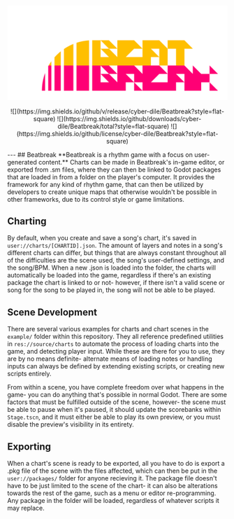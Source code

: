 ![Beatbreak logo](https://raw.githubusercontent.com/cyber-dile/Beatbreak/main/assets/game/beatbreakLogoBig.png)
<p align="center"> ![](https://img.shields.io/github/v/release/cyber-dile/Beatbreak?style=flat-square) ![](https://img.shields.io/github/downloads/cyber-dile/Beatbreak/total?style=flat-square) ![](https://img.shields.io/github/license/cyber-dile/Beatbreak?style=flat-square) </p>
---
## Beatbreak
**Beatbreak is a rhythm game with a focus on user-generated content.** Charts can be made in Beatbreak's in-game editor, or exported from .sm files, where they can then be linked to Godot packages that are loaded in from a folder on the player's computer. It provides the framework for any kind of rhythm game, that can then be utilized by developers to create unique maps that otherwise wouldn't be possible in other frameworks, due to its control style or game limitations.

## Charting
By default, when you create and save a song's chart, it's saved in `user://charts/[CHARTID].json`. The amount of layers and notes in a song's different charts can differ, but things that are always constant throughout all of the difficulties are the scene used, the song's user-defined settings, and the song/BPM. When a new .json is loaded into the folder, the charts will automatically be loaded into the game, regardless if there's an existing package the chart is linked to or not- however, if there isn't a valid scene or song for the song to be played in, the song will not be able to be played.

## Scene Development
There are several various examples for charts and chart scenes in the `example/` folder within this repository. They all reference predefined utilities in `res://source/charts` to automate the process of loading charts into the game, and detecting player input. While these are there for you to use, they are by no means definite- alternate means of loading notes or handling inputs can always be defined by extending existing scripts, or creating new scripts entirely.

From within a scene, you have complete freedom over what happens in the game- you can do anything that's possible in normal Godot. There are some factors that must be fulfilled outside of the scene, however- the scene must be able to pause when it's paused, it should update the scorebanks within `Stage.tscn`, and it must either be able to play its own preview, or you must disable the preview's visibility in its entirety.

## Exporting
When a chart's scene is ready to be exported, all you have to do is export a .pkg file of the scene with the files affected, which can then be put in the `user://packages/` folder for anyone recieving it. The package file doesn't have to be just limited to the scene of the chart- it can also be alterations towards the rest of the game, such as a menu or editor re-programming. Any package in the folder will be loaded, regardless of whatever scripts it may replace.